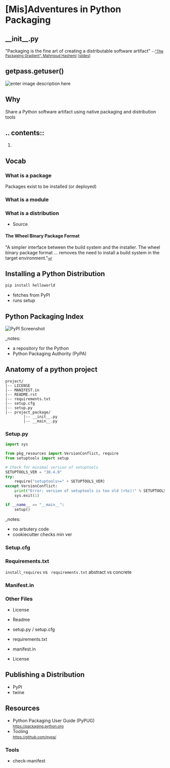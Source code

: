# [Mis]Adventures in Python Packaging



## \_\_init\_\_.py
"Packaging is the fine art of creating a distributable software artifact"
<small>--["The Packaging Gradient", Mahmoud Hashemi](https://www.youtube.com/watch?v=iLVNWfPWAC8) [[slides](https://speakerd.s3.amazonaws.com/presentations/d655083f4a4c4199ae2f7066d5b8fc47/The_Packaging_Gradient_-_Mahmoud_Hashemi_PyBay_2017.pdf)]</small>



## getpass.getuser()
![enter image description here](https://scontent-lax3-1.xx.fbcdn.net/v/t1.0-9/12552979_10205639299965038_7979753503545406419_n.jpg?_nc_cat=103&_nc_ht=scontent-lax3-1.xx&oh=cad169a7025ee23ab4ba3002f0635223&oe=5C8E83F1)<!-- .element: style="height:50%" -->


## Why
Share a Python software artifact using native packaging and distribution tools



## .\. contents::

 1. 



## Vocab
### What is a package
Packages exist to be installed (or deployed)
### What is a module
### What is a distribution
 - Source
#### The Wheel Binary Package Format
"A simpler interface between the build system and the installer. The wheel binary package format ... removes the need to install a build system in the target environment."<small><small>[ref](https://www.python.org/dev/peps/pep-0427/#id5)</small></small>



## Installing a Python Distribution
```bash
pip install helloworld
```
 - fetches from PyPI
 - runs setup



## Python Packaging Index
![PyPI Screenshot](https://urlscan.io/liveshot/?url=http://pypi.python.org)

_notes:
 - a repository for the Python
 - Python Packaging Authority (PyPA)



## Anatomy of a python project
```
project/
|-- LICENSE
|-- MANIFEST.in
|-- README.rst
|-- requirements.txt
|-- setup.cfg
|-- setup.py
|-- project_package/
        |-- __init__.py
        |-- __main__.py
```


### Setup<span></span>.py
```python
import sys

from pkg_resources import VersionConflict, require
from setuptools import setup

# Check for minimal version of setuptools
SETUPTOOLS_VER = "30.4.0"
try:
    require("setuptools>=" + SETUPTOOLS_VER)
except VersionConflict:
    print("Error: version of setuptools is too old (<%s)!" % SETUPTOOLS_VER)
    sys.exit(1)

if __name__ == "__main__":
    setup()
```

_notes:
 - no arbutery code
 - cookiecutter checks min ver


### Setup<span></span>.cfg




### Requirements<span></span>.txt
`install_requires` vs ` requirements.txt`
abstract vs concrete



### Manifest<span></span>.in

### Other Files
 - License
 - Readme

 - setup.py / setup.cfg
 - requirements.txt
 - manifest.in
 - License



## Publishing a Distribution
 - PyPI
 - twine

## Resources

 -  Python Packaging User Guide (PyPUG)  
<small>https://packaging.python.org</small>
 -  Tooling  
<small>https://github.com/pypa/</small>

### Tools
 - check-manifest


<!--stackedit_data:
eyJoaXN0b3J5IjpbMjA0MTkxMDg1MSwtMjA5NDM5MTkwOSwtMj
ExMzI1NjUxMiwzOTk0MjE2NzYsMTY3MzExNjQwLDIxNDYwNjky
MiwtMjExODY1NDQ5NCwyMDAzMjg5Nzg5LC0xOTgzNzYyMjQyLD
gyNzkxMTYyMiwtMTY0ODgxNjIyMyw0NjUwNTU2OTgsNzM2NjM0
MDM1LDEyMTU5MDU3NDgsLTUyNzU3NTg3OSwyNDQ1Nzg2MTAsLT
E3ODIwMjM3MiwtMzA1MTA0MTc1XX0=
-->